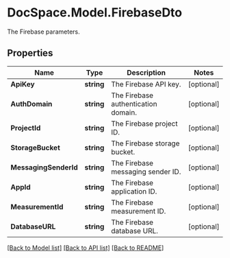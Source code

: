 # DocSpace.Model.FirebaseDto
The Firebase parameters.

## Properties

Name | Type | Description | Notes
------------ | ------------- | ------------- | -------------
**ApiKey** | **string** | The Firebase API key. | [optional] 
**AuthDomain** | **string** | The Firebase authentication domain. | [optional] 
**ProjectId** | **string** | The Firebase project ID. | [optional] 
**StorageBucket** | **string** | The Firebase storage bucket. | [optional] 
**MessagingSenderId** | **string** | The Firebase messaging sender ID. | [optional] 
**AppId** | **string** | The Firebase application ID. | [optional] 
**MeasurementId** | **string** | The Firebase measurement ID. | [optional] 
**DatabaseURL** | **string** | The Firebase database URL. | [optional] 

[[Back to Model list]](../README.md#documentation-for-models) [[Back to API list]](../README.md#documentation-for-api-endpoints) [[Back to README]](../README.md)

